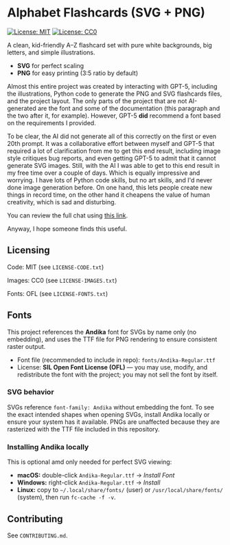 # Alphabet Flashcards (SVG + PNG)

[![License: MIT](https://img.shields.io/badge/Code%20License-MIT-green.svg)](LICENSE-CODE.md)
[![License: CC0](https://img.shields.io/badge/Images%20License-CC0-blue.svg)](LICENSE-IMAGES.md)

A clean, kid-friendly A–Z flashcard set with pure white backgrounds, big letters, and simple illustrations.

- **SVG** for perfect scaling
- **PNG** for easy printing (3:5 ratio by default)

Almost this entire project was created by interacting with GPT-5, including the illustrations, Python code to generate the PNG and SVG flashcards files, and the project layout. The only parts of the project that are not AI-generated are the font and some of the documentation (this paragraph and the two after it, for example). However, GPT-5 **did** recommend a font based on the requirements I provided.

To be clear, the AI did not generate all of this correctly on the first or even 20th prompt. It was a collaborative effort between myself and GPT-5 that required a lot of clarification from me to get this end result, including image style critiques bug reports, and even getting GPT-5 to admit that it cannot generate SVG images. Still, with the AI I was able to get to this end result in my free time over a couple of days. Which is equally impressive and worrying. I have lots of Python code skills, but no art skills, and I'd never done image generation before. On one hand, this lets people create new things in record time, on the other hand it cheapens the value of human creativity, which is sad and disturbing.

You can review the full chat using [this link](https://chatgpt.com/share/68d7faa2-3478-800b-94d1-1beb3c95accb).

Anyway, I hope someone finds this useful.

## Licensing

Code: MIT (see `LICENSE-CODE.txt`)

Images: CC0 (see `LICENSE-IMAGES.txt`)

Fonts: OFL (see `LICENSE-FONTS.txt`)

## Fonts

This project references the **Andika** font for SVGs by name only (no embedding),
and uses the TTF file for PNG rendering to ensure consistent raster output.

- Font file (recommended to include in repo): `fonts/Andika-Regular.ttf`
- License: **SIL Open Font License (OFL)** — you may use, modify, and redistribute the font with the project; you may not sell the font by itself.

### SVG behavior  

SVGs reference `font-family: Andika` without embedding the font. To see the exact intended shapes when opening SVGs, install Andika locally or ensure your system has it available. PNGs are unaffected because they are rasterized with the TTF file included in this repository.

### Installing Andika locally

This is optional amd only needed for perfect SVG viewing:

- **macOS:** double-click `Andika-Regular.ttf` → *Install Font*
- **Windows:** right-click `Andika-Regular.ttf` → *Install*
- **Linux:** copy to `~/.local/share/fonts/` (user) or `/usr/local/share/fonts/` (system), then run `fc-cache -f -v`.

## Contributing

See `CONTRIBUTING.md`.
